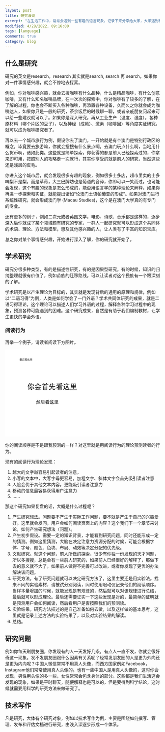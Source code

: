 ```yaml
---
layout: post
title: 研究漫谈
excerpt: "在生活工作中，常常会遇到一些有趣的语言现象，记录下来分享给大家，大家遇到有趣的语言现象也欢迎留言告诉我。"
modified: 4/28/2022, 09:16:00
tags: [language]
comments: true
category: blog
---
```


## 什么是研究

研究的英文是research，research 其实就是search, search 再 search，如果你对一件事情感兴趣，就会不停地去探索。

例如，你对咖啡感兴趣，就会去搜咖啡有什么品种，什么是精品咖啡，有什么创意咖啡，又有什么知名咖啡品牌，在一次次的探索中，你对咖啡有了较多的了解，在了解的过程，你也会不断买入各种咖啡，再添置各种设备，久而久之你就会成为咖啡达人，如果你只是一般的研究，茶余饭后的时候聊一聊，或者亲戚朋友问起来可以给一些建议就可以了。如果你是深入研究，再从工业生产（温度、湿度），各种原材料（哪个片区的豆子），以及神经（成瘾）、激素（咖啡因）等角度实证研究，就可以成为咖啡研究者了。

再以去一个城市旅行为例，假设你去了澳门，一开始就是有个澳门是特别行政区的概念，毕竟要去旅游嘛，你就会搜搜有什么景点啊，去澳门玩点什么啊，当地用什么货币啊，诸如此类。这些就是简单探索，你获得的都是前人已经探索过的，你拿来即可用，按照别人的攻略走一次就行，其实你享受的就是前人的研究，当然这些还是浅层的皮毛。

你进入这个城市后，就会发现很多有趣的现象，例如很多士多店，超市里卖的士多啤梨不是梨，而是草莓，大三巴牌坊也是葡语的音译，你即可以一笑而过，也可能会发现，这个有趣的现象是怎么形成的，能否用语言学的某种理论来解释，如果你再进一步探索和实证，就能提出诸如“论澳门土语帕葡亚的形成”。如果对澳门进行系统性研究，就会形成澳门学 (Macau Studies)，这个是在澳门大学真的有专门的专业。



还有更多的例子，例如二次元或者英国文学，电影、诗歌、音乐都是这样的，逐步深入后你就成了某个领域颇有研究的专家，一群人一起研究就可以形成这个共同体的术语、理论、方法和模型，惠及其他感兴趣的人，让人类有了丰富的知识宝库。

总之你对某个事情感兴趣，开始进行深入了解，你的研究就开始了。

## 学术研究

研究分很多种类型，有的是描述性研究，有的是因果型研究。有的时候，知识的归纳整理就很有价值了，例如苗族的迁移路线，可以让读者对这个民族有一个跟深刻的了解。

学术研究是以产生理论为目标的，其实就是发现背后的通用的原理和规律，例如以“二语习得”为例，人类是如何学会了一门外语？学术共同体研究的成果，就是二语习得理论，这个理论可以描述人们学习外语的过程，解释各种学习过程中的现象，预测各种可能遇到的困难。这个研究成果，自然是有助于我们编制教材，让学生更快的学会外语。

### 阅读行为

再举一个例子，请读者阅读下方图片。

![reading-order](/assets/blog-images/202102/reading-order.png)

你的阅读顺序是不是跟我预测的一样？对这里就是用阅读行为的理论预测读者的行为。

现有的阅读行为理论发现：

1.  越大的文字越容易引起读者的注意，
2. 小写的文本中，大写字母更容易，加粗文字、斜体文字会首先吸引读者注意
3. 人脸会优于其他文本内容，更能吸引读者注意力
4. 移动的信息最容易获得用户注意力
5. ……



那这个研究如果复盘的话，大概是什么过程呢？

1. 产生研究想法。问题要不产生于实际工作问题，要不就是产生于自己的兴趣爱好。这里就会发问，用户会如何阅读页面上的内容？这个我们下一个章节来讨论，如何产生研究想法（问题）。
2. 产生初步假设。需要一定的知识背景，才能看到研究问题，同时还能形成一定的猜测。例如这里猜测，大脑在决定注意力资源分配的时候，可能会根据字体、字号、颜色、色块、布局、动效等决定分配的优先级。
3. 文献研究。就这个问题，前人所做的探索，很少有你独一份发现的天才问题，所以多搜搜，总是会有一些前人研究的，如果前人已经很好的解释了，那做下去的意义就不大了，如果前人做得不完善可以改进，或者你发现了更优的办法解决该问题。
4. 研究方法。有了研究问题就可以决定研究方法了，这里主要还是用实验法。找来不同的实验素材，请被试分别阅读，同时使用眼动仪记录他们的阅读顺序。当样本量增加的时候，就能发现是有规律的，然后就可以对该规律进行总结，最后就可以形成理论。最后还需要证实一下这些发现是对的，最简单的证明就是预测用户会如何阅读，然后看用户是否按照我们的预测读。
5. 实验结果。研究方法描述的是自己准备如何去做，以及这样做的基本思考，这里就是记录上述方法的实验结果了，以及对实验结果的解读。
6. 总结。





## 研究问题

例如你每天刷朋友圈，你发现有的人一天发好几条，有点人一直不发，你就会很好奇这一现象。发不发朋友圈跟什么因素有关系呢？经常发朋友圈的人是更为外向还是更为内向呢？中国人微信常常不用真人头像，而西方国家例如Facebook，Instagram他们常常使用真人头像的。也有一些中国人是用真人头像的，这时你会发现，男性用头像的多一些，女性常常会包含身体的部分。这些都是我们生活这会发现的现象，如果是平时聊天，随便解释也是可以的，但是要得到科学结论，这时候就需要用科学的研究方法来做研究了。



## 技术写作

凡是研究，大体有个研究对象，例如以技术写作为例，主要是围绕如何撰写、管理、发布和评估文档进行研究，由浅入深逐步形成一个体系。

